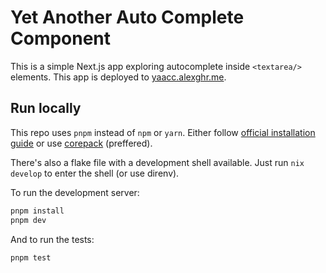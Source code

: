 # Yet Another Auto Complete Component

This is a simple Next.js app exploring autocomplete inside `<textarea/>` elements. This app is deployed to [yaacc.alexghr.me](https://yaacc.alexghr.me/).

## Run locally

This repo uses `pnpm` instead of `npm` or `yarn`. Either follow [official installation guide](https://pnpm.io/installation) or use [corepack](https://nodejs.org/api/corepack.html) (preffered).

There's also a flake file with a development shell available. Just run `nix develop` to enter the shell (or use direnv).

To run the development server:

```bash
pnpm install
pnpm dev
```

And to run the tests:

```bash
pnpm test
```
